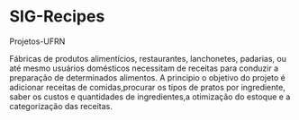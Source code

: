 # SIG-Recipes
Projetos-UFRN

Fábricas de produtos alimentícios, restaurantes, lanchonetes, padarias, ou até mesmo
usuários domésticos necessitam de receitas para conduzir a preparação de determinados
alimentos.
A principio o objetivo do projeto é adicionar receitas de comidas,procurar os tipos de pratos por ingrediente,
saber os custos e quantidades de ingredientes,a otimização do estoque e a categorização das receitas.
